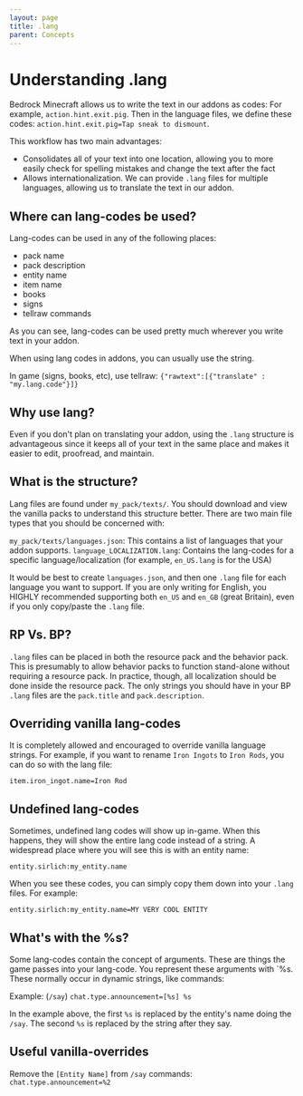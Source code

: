 ```yaml
---
layout: page
title: .lang
parent: Concepts
---
```


# Understanding .lang 



Bedrock Minecraft allows us to write the text in our addons as codes: For example, `action.hint.exit.pig`. Then in the language files, we define these codes: `action.hint.exit.pig=Tap sneak to dismount`.

This workflow has two main advantages:
 - Consolidates all of your text into one location, allowing you to more easily check for spelling mistakes and change the text after the fact
 - Allows internationalization. We can provide `.lang` files for multiple languages, allowing us to translate the text in our addon.

## Where can lang-codes be used? 

Lang-codes can be used in any of the following places:
 - pack name
 - pack description
 - entity name
 - item name
 - books
 - signs
 - tellraw commands

As you can see, lang-codes can be used pretty much wherever you write text in your addon.

When using lang codes in addons, you can usually use the string.

In game (signs, books, etc), use tellraw: `{"rawtext":[{"translate" : "my.lang.code"}]}`

## Why use lang?

Even if you don't plan on translating your addon, using the `.lang` structure is advantageous since it keeps all of your text in the same place and makes it easier to edit, proofread, and maintain.

## What is the structure?

Lang files are found under `my_pack/texts/`. You should download and view the vanilla packs to understand this structure better. There are two main file types that you should be concerned with:

`my_pack/texts/languages.json`: This contains a list of languages that your addon supports.
`language_LOCALIZATION.lang`: Contains the lang-codes for a specific language/localization (for example, `en_US.lang` is for the USA)

It would be best to create `languages.json`, and then one `.lang` file for each language you want to support. If you are only writing for English, you HIGHLY recommended supporting both `en_US` and `en_GB` (great Britain), even if you only copy/paste the `.lang` file.

## RP Vs. BP?

`.lang` files can be placed in both the resource pack and the behavior pack. This is presumably to allow behavior packs to function stand-alone without requiring a resource pack. In practice, though, all localization should be done inside the resource pack. The only strings you should have in your BP `.lang` files are the `pack.title` and `pack.description`.

## Overriding vanilla lang-codes

It is completely allowed and encouraged to override vanilla language strings. For example, if you want to rename `Iron Ingots` to `Iron Rods`, you can do so with the lang file:

`item.iron_ingot.name=Iron Rod`

## Undefined lang-codes

Sometimes, undefined lang codes will show up in-game. When this happens, they will show the entire lang code instead of a string. A widespread place where you will see this is with an entity name:

`entity.sirlich:my_entity.name`

When you see these codes, you can simply copy them down into your `.lang` files. For example:

`entity.sirlich:my_entity.name=MY VERY COOL ENTITY`

## What's with the %s?

Some lang-codes contain the concept of arguments. These are things the game passes into your lang-code. You represent these arguments with `%s. These normally occur in dynamic strings, like commands:

Example: (`/say`)
`chat.type.announcement=[%s] %s`

In the example above, the first `%s` is replaced by the entity's name doing the `/say`. The second `%s` is replaced by the string after they say.

## Useful vanilla-overrides

Remove the `[Entity Name]` from `/say` commands: `chat.type.announcement=%2` 
